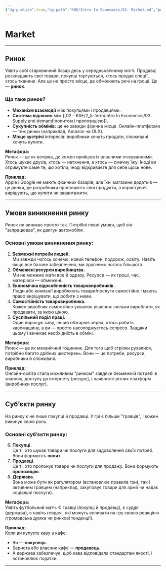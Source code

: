 ```yaml
---
{"dg-publish":true,"dg-path":"KSE/Intro to Economics/02. Market.md","permalink":"/kse/intro-to-economics/02-market/","created":"2025-02-02T21:19:36.281+02:00","updated":"2025-02-02T23:55:20.763+02:00"}
---
```


# Market
---

## Ринок

Уявіть собі старовинний базар десь у середньовічному місті. Продавці розкладають свої товари, покупці торгуються, хтось продає спеції, хтось тканини. Але це не просто місце, де обмінюють речі на гроші. Це — **ринок**.

### Що таке ринок?

- **Механізм взаємодії** між покупцями і продавцями.  
- **Система відносин** між [[02 - KSE/2_5-term/Intro to Economics/03. Supply and demand\|попитом і пропозицією]].  
- **Сукупність обмінів:** це не завжди фізичне місце. Онлайн-платформи — теж ринки (наприклад, Amazon чи OLX).  
- **Місце зустрічі** інтересів: виробники хочуть продати, споживачі хочуть купити.

<strong><span style="color: var(--color-purple);">Метафора:</span></strong>  
Ринок — це як вечірка, де кожен прийшов із власними очікуваннями. Хтось шукає друзів, хтось — натхнення, а хтось — смачну їжу. Іноді ви отримуєте саме те, що хотіли, іноді відкриваєте для себе щось нове.  

<strong><span style="color: var(--color-green);">Приклад:</span></strong>  
Apple і Google не мають фізичних базарів, але їхні магазини додатків — це ринки, де розробники пропонують свої продукти, а користувачі вирішують, що купити чи завантажити.

---

## Умови виникнення ринку

Ринок не виникає просто так. Потрібні певні умови, щоб він "запрацював", як двигун автомобіля.

### Основні умови виникнення ринку:

1. **Безмежні потреби людей.**  
   Ми завжди чогось хочемо: новий телефон, подорож, освіту. Навіть якщо все базове забезпечено, ми прагнемо чогось більшого.
2. **Обмежені ресурси виробництва.**  
   Ми не можемо мати все й одразу. Ресурси — як гроші, час, матеріали — обмежені.
3. **Економічна відособленість товаровиробників.**  
   Люди або компанії виробляють товари/послуги самостійно і мають право вирішувати, що робити з ними.
4. **Самостійність товаровиробника.**  
   Кожен виробник самостійно ухвалює рішення: скільки виробляти, як продавати, за якою ціною.
5. **Суспільний поділ праці.**  
   Один вирощує каву, інший обжарює зерна, хтось робить кавомашину, а ви — просто насолоджуєтесь еспресо. Завдяки цьому і виникає необхідність в обміні.

<strong><span style="color: var(--color-purple);">Метафора:</span></strong>  
Ринок — це як механічний годинник. Для того щоб стрілки рухалися, потрібно багато дрібних шестерень. Вони — це потреби, ресурси, виробники й споживачі.  

<strong><span style="color: var(--color-green);">Приклад:</span></strong>  
Онлайн-освіта стала можливим "ринком" завдяки безмежній потребі в знаннях, доступу до інтернету (ресурс), і наявності різних платформ (виробники послуг).

---

## Суб’єкти ринку

На ринку є не лише покупці й продавці. У грі є більше "гравців", і кожен виконує свою роль.

### Основні суб’єкти ринку:

6. **Покупці.**  
   Це ті, хто шукає товари чи послуги для задоволення своїх потреб. Вони формують **попит**.
7. **Продавці.**  
   Це ті, хто пропонує товари чи послуги для продажу. Вони формують **пропозицію**.
8. **Держава.**  
   Вона може бути як регулятором (встановлює правила гри), так і активним гравцем (наприклад, закуповує товари для армії чи надає соціальні послуги).

<strong><span style="color: var(--color-purple);">Метафора:</span></strong>  
Уявіть футбольний матч. Є гравці (покупці й продавці), є суддя (держава), є навіть глядачі, які можуть впливати на гру своєю реакцією (громадська думка чи ринкові тенденції).  

<strong><span style="color: var(--color-green);">Приклад:</span></strong>  
Коли ви купуєте каву в кафе:
- Ви — **покупець**.  
- Бариста або власник кафе — **продавець**.  
- А держава забезпечує, щоб кава відповідала стандартам якості, і встановлює податки.

---
